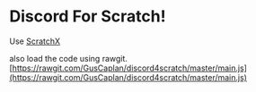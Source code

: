 # Discord For Scratch!

Use [ScratchX](scratchx.org)

also
load the code using rawgit. [https://rawgit.com/GusCaplan/discord4scratch/master/main.js](https://rawgit.com/GusCaplan/discord4scratch/master/main.js)
